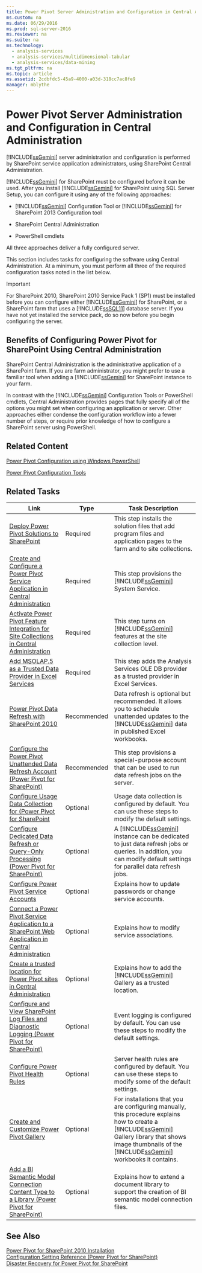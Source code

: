 ```yaml
---
title: Power Pivot Server Administration and Configuration in Central Administration
ms.custom: na
ms.date: 06/29/2016
ms.prod: sql-server-2016
ms.reviewer: na
ms.suite: na
ms.technology: 
  - analysis-services
  - analysis-services/multidimensional-tabular
  - analysis-services/data-mining
ms.tgt_pltfrm: na
ms.topic: article
ms.assetid: 2cdbfdc5-45a9-4000-a03d-318cc7ac8fe9
manager: mblythe
---
```

# Power Pivot Server Administration and Configuration in Central Administration
[!INCLUDE[ssGemini](../../Topics/TopicNameContainA/includes/ssGemini_md.md)] server administration and configuration is performed by SharePoint service application administrators, using SharePoint Central Administration.  
  
 [!INCLUDE[ssGemini](../../Topics/TopicNameContainA/includes/ssGemini_md.md)] for SharePoint must be configured before it can be used. After you install [!INCLUDE[ssGemini](../../Topics/TopicNameContainA/includes/ssGemini_md.md)] for SharePoint using SQL Server Setup, you can configure it using any of the following approaches:  
  
-   [!INCLUDE[ssGemini](../../Topics/TopicNameContainA/includes/ssGemini_md.md)] Configuration Tool or [!INCLUDE[ssGemini](../../Topics/TopicNameContainA/includes/ssGemini_md.md)] for SharePoint 2013 Configuration tool  
  
-   SharePoint Central Administration  
  
-   PowerShell cmdlets  
  
 All three approaches deliver a fully configured server.  
  
 This section includes tasks for configuring the software using Central Administration. At a minimum, you must perform all three of the required configuration tasks noted in the list below.  
  
> [!IMPORTANT]  
>  For SharePoint 2010, SharePoint 2010 Service Pack 1 (SP1) must be installed before you can configure either [!INCLUDE[ssGemini](../../Topics/TopicNameContainA/includes/ssGemini_md.md)] for SharePoint, or a SharePoint farm that uses a [!INCLUDE[ssSQL11](../../Topics/TopicNameContainA/includes/ssSQL11_md.md)] database server. If you have not yet installed the service pack, do so now before you begin configuring the server.  
  
## Benefits of Configuring Power Pivot for SharePoint Using Central Administration  
 SharePoint Central Administration is the administrative application of a SharePoint farm. If you are farm administrator, you might prefer to use a familiar tool when adding a [!INCLUDE[ssGemini](../../Topics/TopicNameContainA/includes/ssGemini_md.md)] for SharePoint instance to your farm.  
  
 In contrast with the [!INCLUDE[ssGemini](../../Topics/TopicNameContainA/includes/ssGemini_md.md)] Configuration Tools or PowerShell cmdlets, Central Administration provides pages that fully specify all of the options you might set when configuring an application or server. Other approaches either condense the configuration workflow into a fewer number of steps, or require prior knowledge of how to configure a SharePoint server using PowerShell.  
  
## Related Content  
 [Power Pivot Configuration using Windows PowerShell](../../Topics/TopicNameNotContainA/Power-Pivot-Configuration-using-Windows-PowerShell.md)  
  
 [Power Pivot Configuration Tools](../../Topics/TopicNameNotContainA/Power-Pivot-Configuration-Tools.md)  
  
## Related Tasks  
  
|Link|Type|Task Description|  
|----------|----------|----------------------|  
|[Deploy Power Pivot Solutions to SharePoint](../../Topics/TopicNameNotContainA/Deploy-Power-Pivot-Solutions-to-SharePoint.md)|Required|This step installs the solution files that add program files and application pages to the farm and to site collections.|  
|[Create and Configure a Power Pivot Service Application in Central Administration](../../Topics/TopicNameContainA/Create-and-Configure-a-Power-Pivot-Service-Application-in-Central-Administration.md)|Required|This step provisions the [!INCLUDE[ssGemini](../../Topics/TopicNameContainA/includes/ssGemini_md.md)] System Service.|  
|[Activate Power Pivot Feature Integration for Site Collections in Central Administration](../../Topics/TopicNameNotContainA/Activate-Power-Pivot-Feature-Integration-for-Site-Collections-in-Central-Administration.md)|Required|This step turns on [!INCLUDE[ssGemini](../../Topics/TopicNameContainA/includes/ssGemini_md.md)] features at the site collection level.|  
|[Add MSOLAP.5 as a Trusted Data Provider in Excel Services](../../Topics/TopicNameContainA/Add-MSOLAP.5-as-a-Trusted-Data-Provider-in-Excel-Services.md)|Required|This step adds the Analysis Services OLE DB provider as a trusted provider in Excel Services.|  
|[Power Pivot Data Refresh with SharePoint 2010](assetId:///01b54e6f-66e5-485c-acaa-3f9aa53119c9)|Recommended|Data refresh is optional but recommended. It allows you to schedule unattended updates to the [!INCLUDE[ssGemini](../../Topics/TopicNameContainA/includes/ssGemini_md.md)] data in published Excel workbooks.|  
|[Configure the Power Pivot Unattended Data Refresh Account (Power Pivot for SharePoint)](assetId:///81401eac-c619-4fad-ad3e-599e7a6f8493)|Recommended|This step provisions a special-purpose account that can be used to run data refresh jobs on the server.|  
|[Configure Usage Data Collection for (Power Pivot for SharePoint](../Topic/Configure%20Usage%20Data%20Collection%20for%20\(Power%20Pivot%20for%20SharePoint.md)|Optional|Usage data collection is configured by default. You can use these steps to modify the default settings.|  
|[Configure Dedicated Data Refresh or Query-Only Processing (Power Pivot for SharePoint)](assetId:///5e027605-1086-4941-bb01-f315df8f829b)|Optional|A [!INCLUDE[ssGemini](../Token/ssGemini_md.md)] instance can be dedicated to just data refresh jobs or queries. In addition, you can modify default settings for parallel data refresh jobs.|  
|[Configure Power Pivot Service Accounts](../Topic/Configure%20Power%20Pivot%20Service%20Accounts.md)|Optional|Explains how to update passwords or change service accounts.|  
|[Connect a Power Pivot Service Application to a SharePoint Web Application in Central Administration](../Topic/Connect%20a%20Power%20Pivot%20Service%20Application%20to%20a%20SharePoint%20Web%20Application%20in%20Central%20Administration.md)|Optional|Explains how to modify service associations.|  
|[Create a trusted location for Power Pivot sites in Central Administration](../Topic/Create%20a%20trusted%20location%20for%20Power%20Pivot%20sites%20in%20Central%20Administration.md)|Optional|Explains how to add the [!INCLUDE[ssGemini](../Token/ssGemini_md.md)] Gallery as a trusted location.|  
|[Configure and View SharePoint Log Files  and Diagnostic Logging (Power Pivot for SharePoint)](../Topic/Configure%20and%20View%20SharePoint%20Log%20Files%20%20and%20Diagnostic%20Logging%20\(Power%20Pivot%20for%20SharePoint\).md)|Optional|Event logging is configured by default. You can use these steps to modify the default settings.|  
|[Configure Power Pivot Health Rules](../Topic/Configure%20Power%20Pivot%20Health%20Rules.md)|Optional|Server health rules are configured by default. You can use these steps to modify some of the default settings.|  
|[Create and Customize Power Pivot Gallery](../Topic/Create%20and%20Customize%20Power%20Pivot%20Gallery.md)|Optional|For installations that you are configuring manually, this procedure explains how to create a [!INCLUDE[ssGemini](../Token/ssGemini_md.md)] Gallery library that shows image thumbnails of the [!INCLUDE[ssGemini](../Token/ssGemini_md.md)] workbooks it contains.|  
|[Add a BI Semantic Model Connection Content Type to a Library (Power Pivot for SharePoint)](../Topic/Add%20a%20BI%20Semantic%20Model%20Connection%20Content%20Type%20to%20a%20Library%20\(Power%20Pivot%20for%20SharePoint\).md)|Optional|Explains how to extend a document library to support the creation of BI semantic model connection files.|  
  
## See Also  
 [Power Pivot for SharePoint 2010 Installation](assetId:///8d47dde7-c941-4280-a934-e2fe3f9a938f)   
 [Configuration Setting Reference (Power Pivot for SharePoint)](../Topic/Configuration%20Setting%20Reference%20\(Power%20Pivot%20for%20SharePoint\).md)   
 [Disaster Recovery for Power Pivot for SharePoint](http://go.microsoft.com/fwlink/p/?LinkId=389570)